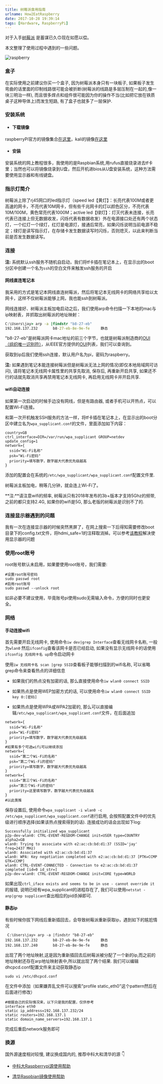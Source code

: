 ```yaml
---
title: 树莓派食用指南
urlname: How2EatRaspberry
date: 2017-10-28 19:39:14
tags: [Hardware, RaspberryPi]
---
```

<link href="/css/myCSS.css" rel="stylesheet" type="text/css">

对于入手[树莓派](https://zh.wikipedia.org/wiki/%E6%A0%91%E8%8E%93%E6%B4%BE) 是蓄谋已久🙃现在如愿以偿。</i>

本文整理了使用过程中遇到的一些问题。

<!--more-->

![raspberry](https://cdn.safeandsound.cn/image/%E6%A0%91%E8%8E%93%E6%B4%BE%E5%85%A5%E9%97%A8/raspberry.jpg)

### 盒子
在实际使用之前建议你买一个盒子, 因为树莓派本身只有一块板子, 如果板子发生弯曲的话里面的印制线路很可能会被折断(树莓派的线路是多层压制在一起的,像一块三明治一样), 而且很多焊点和组件很可能因为你的操作不当(比如把它放在铁质桌子这种导体上)而发生短路, 有了盒子也就多了一层保护. 

### 安装系统
* #### 下载镜像
raspberryPi官方的镜像集合[在这里](https://www.raspberrypi.org/downloads/)，kali的镜像[在这里](https://www.offensive-security.com/kali-linux-arm-images/)
* #### 安装
安装系统的网上教程很多，我使用的是Raspbian系统,用rufus直接烧录进去tf卡里；当然也可以将镜像烧录到U盘，然后开机进bios从U盘安装系统，这种方法需要使用显示器和有线键盘。

### 指示灯简介
树莓派上除了rj45网口的led指示灯（speed led【黄灯】：长亮代表100M或者更高速的网卡，不亮代表10M网卡，但有些千兆网卡的灯以颜色区分，不亮代表10M/100M，黄色常亮代表1000M；active led【绿灯】：灯灭代表未连接，长亮代表已连接上但无数据收发，闪烁代表有数据收发）外在电源接口处还有两个状态灯，一个红灯一个绿灯，红灯是电源灯，接通后常亮，如果闪烁说明当前电源不稳定；绿灯是读写指示灯，在存储卡发生数据读写时闪烁，否则熄灭，以此来判断当前是否发生数据读写。

### 连接
**注:** 系统默认ssh服务不随机自启动，我们将tf卡插在笔记本上，在显示出的boot分区中创建一个名为`ssh`的空白文件来触发ssh服务的开启

#### 网线直连笔记本
我采用的方式是笔记本网线直连树莓派，然后将笔记本无线网卡的网络共享给以太网卡，这样不仅树莓派能够上网，我也能ssh到树莓派。

网线连接好、树莓派主板加电启动之后，我们使用arp命令扫描一下本地的mac与ip映射表，并抓取出树莓派的地址映射：

```cmd
C:\Users\jay> arp -a |findstr "b8-27-eb"
192.168.137.232       b8-27-eb-8e-9e-fe     静态
```

"b8-27-eb"是树莓派网卡mac地址的前三个字节，也就是树莓派制造商的[OUI（组织唯一识别符）](https://en.wikipedia.org/wiki/Organizationally_unique_identifier)，从IEEE官方提供的[OUI](http://standards-oui.ieee.org/oui.txt)列表，我们可以查询到。

获取到ip后我们使用ssh连接，默认用户名为pi，密码为raspberry。

**注:** 如果遇到笔记本能连接树莓派但是树莓派无法上网的情况(即仅本地局域网可访问), 请将笔记本无线网卡属性里的共享先取消, 保存后, 再重新开启共享, 如果还不行的话就先取消共享再禁用笔记本无线网卡, 再启用无线网卡并开启共享.

#### wifi自动连接
如果第一次启动的时候手边没有网线，但是有路由器, 或者手机可以开热点，可以配置Wi-Fi连接。

和第一次开机触发SSH服务的方法一样，将tf卡插在笔记本上，在显示出的boot分区中建立名为`wpa_supplicant.conf`的文件，里面添加如下内容：

```
country=GB
ctrl_interface=DIR=/var/run/wpa_supplicant GROUP=netdev
update_config=1
network={
  ssid="Wi-Fi名称"
  psk="Wi-Fi密码"
  priority=填写数字，数字越大代表优先级越高
}
```

添加的配置会在系统的`/etc/wpa_supplicant/wpa_supplicant.conf`配置文件里.

树莓派主板加电，稍等几分钟，就会连上Wi-Fi了。

**注:**请注意wifi的频率, 树莓派只有2018年发布的3b+版本才支持5Ghz的频带, 之前的都只支持2.4G, 如果你的wifi是5G, 那么老版的树莓派是识别不了的.

### 连接显示器遇到的问题
我有一次在连接显示器的时候突然黑屏了，在网上搜索一下后得知需要修改boot目录下的config.txt文件，将hdmi_safe=1的注释取消掉。可以参考[该教程](http://wangye.org/blog/archives/762/)解决使用显示器的问题

### 使用root账号
root账号默认未启用，如果要使用root账号，我们需要:

```shell
#设置root账号密码
sudo passwd root
#启用root账号
sudo passwd --unlock root
```

如非必要不建议使用，毕竟账号pi使用sudo无需输入命令，方便的同时也更安全。

### 网络
#### 手动连接wifi
首先需要开启无线网卡, 使用命令`iw dev|grep Interface`查看无线网卡名称, 一般为`wlan0`
然后`ifconfig`查看该网卡是否已经启动, 如果没有显示无线网卡的话使用`ifconfig 无线网卡名 up`命令启动网卡

使用`iw 无线网卡名 scan |grep SSID`查看板子能够扫描到的wifi名称, 可以省略grep命令来查看热点的详细信息

* 如果我们的热点没有加密的话, 那么直接使用命令`iw wlan0 connect SSID`

* 如果热点是使用WEP加密方式的话, 可以使用命令`iw wlan0 connect SSID key 0:[密码]`

* 如果热点是使用WPA或WPA2加密的, 那么可以直接编辑`/etc/wpa_supplicant/wpa_supplicant.conf`文件，在后面追加

```
network={
  ssid="Wi-Fi名称"
  psk="Wi-Fi密码"
  priority=填写数字，数字越大代表优先级越高
}
#如果有多个可选wifi可以继续添加
network={
  ssid="第二个Wi-Fi的名称"
  psk="第二个Wi-Fi的密码"
  priority=填写数字，数字越大代表优先级越高
}
network={
  ssid="第三个Wi-Fi的名称"
  psk="第三个Wi-Fi的密码"
  priority=这里填写数字，数字越大代表优先级越高
}
#以此类推
```

保存设置后, 使用命令`wpa_supplicant -i wlan0 -c /etc/wpa_supplicant/wpa_supplicant.conf`进行启用, 会按照配置文件中的优先级进行顺序选择(如果该热点搜索得到的话). 连接成功的话会出现如下log:

```
Successfully initialized wpa_supplicant
p2p-dev-wlan0: CTRL-EVENT-REGDOM-CHANGE init=USER type=COUNTRY alpha2=GB
wlan0: Trying to associate with e2:ac:cb:bd:d1:37 (SSID='jay' freq=2437 MHz)
wlan0: Associated with e2:ac:cb:bd:d1:37
wlan0: WPA: Key negotiation completed with e2:ac:cb:bd:d1:37 [PTK=CCMP GTK=CCMP]
wlan0: CTRL-EVENT-CONNECTED - Connection to e2:ac:cb:bd:d1:37 completed [id=0 id_str=]
p2p-dev-wlan0: CTRL-EVENT-REGDOM-CHANGE init=CORE type=WORLD
```

如果出现`ctrl_iface exists and seems to be in use - cannot override it`的报错, 说明已经有wpa_supplicant的进程存在了, 我们可以使用`netstat -anp|grep supplicant`查出相应的pid杀掉即可.

####  静态ip
有些时候你拔下网线后重新插回去，会导致树莓派重新获取ip，遇到如下的尴尬情况

```
 C:\Users\jay> arp -a |findstr "b8-27-eb"
192.168.137.232       b8-27-eb-8e-9e-fe     静态
192.168.137.240       b8-27-eb-8e-9e-fe     静态
```

出现了两个地址映射,这是因为重新插回去后树莓派被分配了一个新的ip,而之前的地址映射还存在arp地址映射表中,所以就出现了两个结果.
我们可以编辑dhcpcd.conf配置文件来主动获取静态ip

```
sudo vi /etc/dhcpcd.conf
```

在文件中添加（如果嫌弄乱文件可以搜索"profile static_eth0"这个pattern然后在后面进行修改）

```
#根据自己的实际情况来，以下只是我的配置，仅供参考
interface eth0
static ip_address=192.168.137.232/24
static routers=192.168.137.1
static domain_name_servers=192.168.137.1
```

完成后重启network服务即可

### 换源
国外源速度相对较慢, 建议换成国内的, 推荐中科大和清华的源 👇

* [中科大Raspberrypi源使用帮助](https://mirrors.ustc.edu.cn/help/archive.raspberrypi.org.html#raspberrypi)

* [清华Raspbian镜像使用帮助](https://mirror.tuna.tsinghua.edu.cn/help/raspbian/)